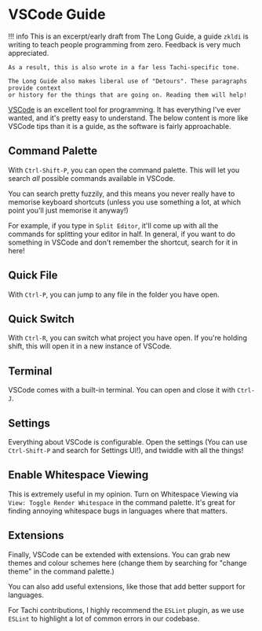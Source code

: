 # VSCode Guide

!!! info
	This is an excerpt/early draft from The Long Guide, a guide `zkldi` is writing to
	teach people programming from zero. Feedback is very much appreciated.

	As a result, this is also wrote in a far less Tachi-specific tone.

	The Long Guide also makes liberal use of "Detours". These paragraphs provide context
	or history for the things that are going on. Reading them will help!

[VSCode](https://code.visualstudio.com) is an excellent tool for programming. It has everything I've ever wanted, and it's pretty easy to understand. The below content is more like VSCode tips than it is a guide, as the software is fairly approachable.

## Command Palette

With `Ctrl-Shift-P`, you can open the command palette. This will let you search *all* possible commands available in VSCode.

You can search pretty fuzzily, and this means you never really have to memorise keyboard shortcuts (unless you use something a lot, at which point you'll just memorise it anyway!)

For example, if you type in `Split Editor`, it'll come up with all the commands for splitting your editor in half. In general, if you want to do something in VSCode and don't remember the shortcut, search for it in here!

## Quick File

With `Ctrl-P`, you can jump to any file in the folder you have open.

## Quick Switch

With `Ctrl-R`, you can switch what project you have open. If you're holding shift, this will open it in a new instance of VSCode.

## Terminal

VSCode comes with a built-in terminal. You can open and close it with `Ctrl-J`.

## Settings

Everything about VSCode is configurable. Open the settings (You can use `Ctrl-Shift-P` and search for Settings UI!), and twiddle with all the things!

## Enable Whitespace Viewing

This is extremely useful in my opinion. Turn on Whitespace Viewing via `View: Toggle Render Whitespace` in the command palette. It's great for finding annoying whitespace bugs in languages where that matters.

## Extensions

Finally, VSCode can be extended with extensions. You can grab new themes and colour schemes here (change them by searching for "change theme" in the command palette.)

You can also add useful extensions, like those that add better support for languages.

For Tachi contributions, I highly recommend the `ESLint` plugin, as we use `ESLint` to highlight a lot of common errors in our codebase.